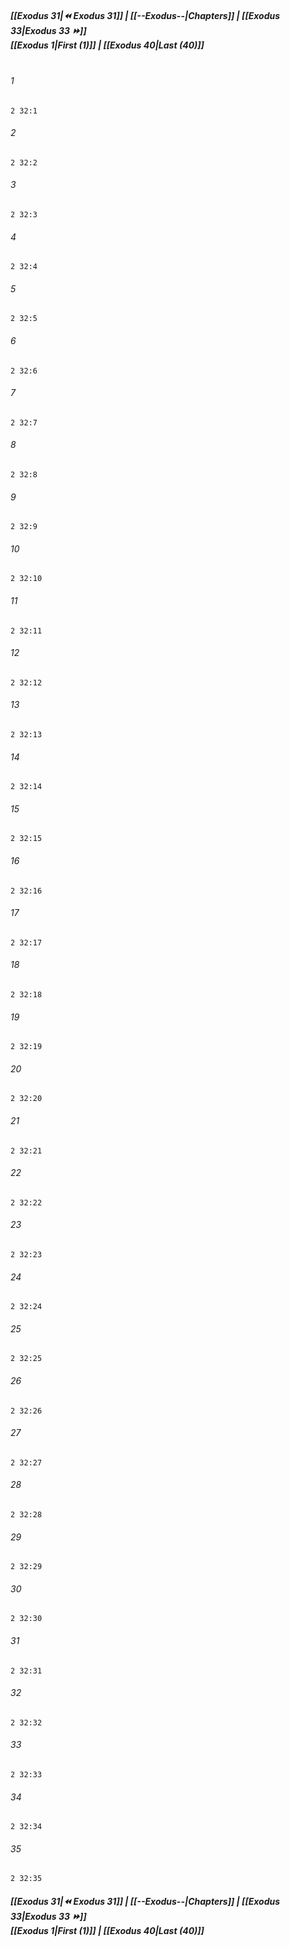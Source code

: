 
##### **[[Exodus 31|⏪ Exodus 31]] | [[--Exodus--|Chapters]] | [[Exodus 33|Exodus 33 ⏩]]**<br>**[[Exodus 1|First (1)]] | [[Exodus 40|Last (40)]]**<br><br>

###### 1
``` verse
2 32:1
```
###### 2
``` verse
2 32:2
```
###### 3
``` verse
2 32:3
```
###### 4
``` verse
2 32:4
```
###### 5
``` verse
2 32:5
```
###### 6
``` verse
2 32:6
```
###### 7
``` verse
2 32:7
```
###### 8
``` verse
2 32:8
```
###### 9
``` verse
2 32:9
```
###### 10
``` verse
2 32:10
```
###### 11
``` verse
2 32:11
```
###### 12
``` verse
2 32:12
```
###### 13
``` verse
2 32:13
```
###### 14
``` verse
2 32:14
```
###### 15
``` verse
2 32:15
```
###### 16
``` verse
2 32:16
```
###### 17
``` verse
2 32:17
```
###### 18
``` verse
2 32:18
```
###### 19
``` verse
2 32:19
```
###### 20
``` verse
2 32:20
```
###### 21
``` verse
2 32:21
```
###### 22
``` verse
2 32:22
```
###### 23
``` verse
2 32:23
```
###### 24
``` verse
2 32:24
```
###### 25
``` verse
2 32:25
```
###### 26
``` verse
2 32:26
```
###### 27
``` verse
2 32:27
```
###### 28
``` verse
2 32:28
```
###### 29
``` verse
2 32:29
```
###### 30
``` verse
2 32:30
```
###### 31
``` verse
2 32:31
```
###### 32
``` verse
2 32:32
```
###### 33
``` verse
2 32:33
```
###### 34
``` verse
2 32:34
```
###### 35
``` verse
2 32:35
```

##### **[[Exodus 31|⏪ Exodus 31]] | [[--Exodus--|Chapters]] | [[Exodus 33|Exodus 33 ⏩]]**<br>**[[Exodus 1|First (1)]] | [[Exodus 40|Last (40)]]**
